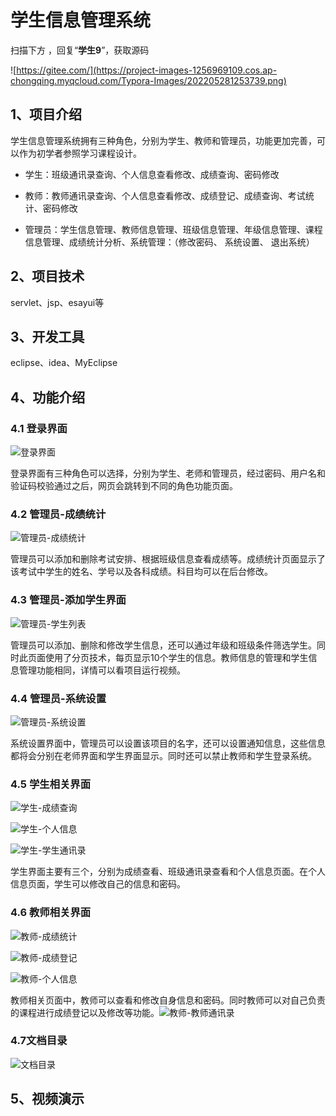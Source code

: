 # 学生信息管理系统

扫描下方 ，回复“**学生9**”，获取源码

![https://gitee.com/](https://project-images-1256969109.cos.ap-chongqing.myqcloud.com/Typora-Images/202205281253739.png)

## 1、项目介绍

学生信息管理系统拥有三种角色，分别为学生、教师和管理员，功能更加完善，可以作为初学者参照学习课程设计。

- 学生：班级通讯录查询、个人信息查看修改、成绩查询、密码修改

- 教师：教师通讯录查询、个人信息查看修改、成绩登记、成绩查询、考试统计、密码修改

- 管理员：学生信息管理、教师信息管理、班级信息管理、年级信息管理、课程信息管理、成绩统计分析、系统管理：（修改密码、 系统设置、 退出系统）


## 2、项目技术

servlet、jsp、esayui等

## 3、开发工具

eclipse、idea、MyEclipse

## 4、功能介绍

### 4.1 登录界面

![登录界面](https://project-images-1256969109.cos.ap-chongqing.myqcloud.com/Typora-Images/20220515111216.png)

登录界面有三种角色可以选择，分别为学生、老师和管理员，经过密码、用户名和验证码校验通过之后，网页会跳转到不同的角色功能页面。

### 4.2 管理员-成绩统计

![管理员-成绩统计](https://project-images-1256969109.cos.ap-chongqing.myqcloud.com/Typora-Images/20220515111501.jpg)

管理员可以添加和删除考试安排、根据班级信息查看成绩等。成绩统计页面显示了 该考试中学生的姓名、学号以及各科成绩。科目均可以在后台修改。

### 4.3 管理员-添加学生界面

![管理员-学生列表](https://project-images-1256969109.cos.ap-chongqing.myqcloud.com/Typora-Images/20220515111518.jpg)

管理员可以添加、删除和修改学生信息，还可以通过年级和班级条件筛选学生。同时此页面使用了分页技术，每页显示10个学生的信息。教师信息的管理和学生信息管理功能相同，详情可以看项目运行视频。

### 4.4 管理员-系统设置

![管理员-系统设置](https://project-images-1256969109.cos.ap-chongqing.myqcloud.com/Typora-Images/20220515111523.jpg)

系统设置界面中，管理员可以设置该项目的名字，还可以设置通知信息，这些信息都将会分别在老师界面和学生界面显示。同时还可以禁止教师和学生登录系统。

### 4.5 学生相关界面

![学生-成绩查询](https://project-images-1256969109.cos.ap-chongqing.myqcloud.com/Typora-Images/20220515111531.jpg)

![学生-个人信息](https://project-images-1256969109.cos.ap-chongqing.myqcloud.com/Typora-Images/20220515111537.jpg)

![学生-学生通讯录](https://project-images-1256969109.cos.ap-chongqing.myqcloud.com/Typora-Images/20220515111542.jpg)

学生界面主要有三个，分别为成绩查看、班级通讯录查看和个人信息页面。在个人信息页面，学生可以修改自己的信息和密码。

### 4.6 教师相关界面

![教师-成绩统计](https://project-images-1256969109.cos.ap-chongqing.myqcloud.com/Typora-Images/20220515111550.jpg)

![教师-成绩登记](https://project-images-1256969109.cos.ap-chongqing.myqcloud.com/Typora-Images/20220515111553.jpg)

![教师-个人信息](https://project-images-1256969109.cos.ap-chongqing.myqcloud.com/Typora-Images/20220515111556.jpg)

教师相关页面中，教师可以查看和修改自身信息和密码。同时教师可以对自己负责的课程进行成绩登记以及修改等功能。![教师-教师通讯录](https://project-images-1256969109.cos.ap-chongqing.myqcloud.com/Typora-Images/20220515111559.jpg)

### 4.7文档目录

![文档目录](https://project-images-1256969109.cos.ap-chongqing.myqcloud.com/Typora-Images/202208152135557.jpg)

## 5、视频演示




